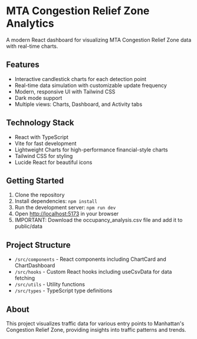 # MTA Congestion Relief Zone Analytics

A modern React dashboard for visualizing MTA Congestion Relief Zone data with real-time charts.

## Features

- Interactive candlestick charts for each detection point
- Real-time data simulation with customizable update frequency
- Modern, responsive UI with Tailwind CSS
- Dark mode support
- Multiple views: Charts, Dashboard, and Activity tabs

## Technology Stack

- React with TypeScript
- Vite for fast development
- Lightweight Charts for high-performance financial-style charts
- Tailwind CSS for styling
- Lucide React for beautiful icons

## Getting Started

1. Clone the repository
2. Install dependencies: `npm install`
3. Run the development server: `npm run dev`
4. Open [http://localhost:5173](http://localhost:5173) in your browser
5. IMPORTANT: Download the occupancy_analysis.csv file and add it to public/data 

## Project Structure

- `/src/components` - React components including ChartCard and ChartDashboard
- `/src/hooks` - Custom React hooks including useCsvData for data fetching
- `/src/utils` - Utility functions
- `/src/types` - TypeScript type definitions

## About

This project visualizes traffic data for various entry points to Manhattan's Congestion Relief Zone, providing insights into traffic patterns and trends.
